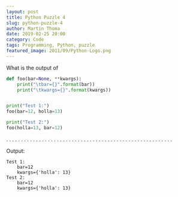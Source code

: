 ```yaml
---
layout: post
title: Python Puzzle 4
slug: python-puzzle-4
author: Martin Thoma
date: 2019-02-25 20:00
category: Code
tags: Programming, Python, puzzle
featured_image: 2011/09/Python-Logo.png
---
```

What is the output of

```python
def foo(bar=None, **kwargs):
    print("\tbar={}".format(bar))
    print("\tkwargs={}".format(kwargs))


print("Test 1:")
foo(bar=12, holla=13)

print("Test 2:")
foo(holla=13, bar=12)
```

.
.
.
.
.
.
.
.
.
.
.
.
.
.
.
.
.
.
.
.
.
.
.
.
.
.
.
.
.
.
.
.
.
.
.
.
.
.
.
.
.
.
.
.
.
.
.
.
.
.
.
.
.
.
.
.


Output:

```
Test 1:
    bar=12
    kwargs={'holla': 13}
Test 2:
    bar=12
    kwargs={'holla': 13}
```
